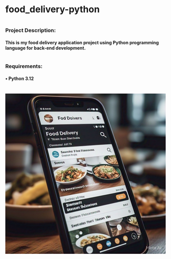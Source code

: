 # food_delivery-python
#
#
#
### Project Description:
#### This is my food delivery application project using Python programming language for back-end development.
#
### Requirements:
#### • Python 3.12
#
![alt text](food_delivery.jpg)
